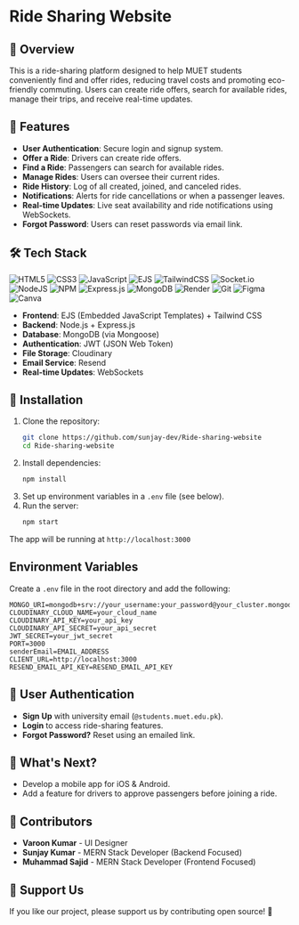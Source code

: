 # Ride Sharing Website

## 📌 Overview
This is a ride-sharing platform designed to help MUET students conveniently find and offer rides, reducing travel costs and promoting eco-friendly commuting. Users can create ride offers, search for available rides, manage their trips, and receive real-time updates.

## 🚀 Features
- **User Authentication**: Secure login and signup system.
- **Offer a Ride**: Drivers can create ride offers.
- **Find a Ride**: Passengers can search for available rides.
- **Manage Rides**: Users can oversee their current rides.
- **Ride History**: Log of all created, joined, and canceled rides.
- **Notifications**: Alerts for ride cancellations or when a passenger leaves.
- **Real-time Updates**: Live seat availability and ride notifications using WebSockets.
- **Forgot Password**: Users can reset passwords via email link.

## 🛠 Tech Stack
![HTML5](https://img.shields.io/badge/html5-%23E34F26.svg?style=for-the-badge&logo=html5&logoColor=white) 
![CSS3](https://img.shields.io/badge/css3-%231572B6.svg?style=for-the-badge&logo=css3&logoColor=white) 
![JavaScript](https://img.shields.io/badge/javascript-%23323330.svg?style=for-the-badge&logo=javascript&logoColor=%23F7DF1E) 
![EJS](https://img.shields.io/badge/ejs-%23B4CA65.svg?style=for-the-badge&logo=ejs&logoColor=black) 
![TailwindCSS](https://img.shields.io/badge/tailwindcss-%2338B2AC.svg?style=for-the-badge&logo=tailwind-css&logoColor=white) 
![Socket.io](https://img.shields.io/badge/Socket.io-black?style=for-the-badge&logo=socket.io&badgeColor=010101) 
![NodeJS](https://img.shields.io/badge/node.js-6DA55F?style=for-the-badge&logo=node.js&logoColor=white) 
![NPM](https://img.shields.io/badge/NPM-%23CB3837.svg?style=for-the-badge&logo=npm&logoColor=white) 
![Express.js](https://img.shields.io/badge/express.js-%23404d59.svg?style=for-the-badge&logo=express&logoColor=%2361DAFB) 
![MongoDB](https://img.shields.io/badge/MongoDB-%234ea94b.svg?style=for-the-badge&logo=mongodb&logoColor=white) 
![Render](https://img.shields.io/badge/Render-%46E3B7.svg?style=for-the-badge&logo=render&logoColor=white)
![Git](https://img.shields.io/badge/git-%23F05033.svg?style=for-the-badge&logo=git&logoColor=white)
![Figma](https://img.shields.io/badge/figma-%23F24E1E.svg?style=for-the-badge&logo=figma&logoColor=white)
![Canva](https://img.shields.io/badge/Canva-%2300C4CC.svg?style=for-the-badge&logo=Canva&logoColor=white)


- **Frontend**: EJS (Embedded JavaScript Templates) + Tailwind CSS
- **Backend**: Node.js + Express.js
- **Database**: MongoDB (via Mongoose)
- **Authentication**: JWT (JSON Web Token)
- **File Storage**: Cloudinary
- **Email Service**: Resend
- **Real-time Updates**: WebSockets


## 🔧 Installation
1. Clone the repository:
   ```bash
   git clone https://github.com/sunjay-dev/Ride-sharing-website
   cd Ride-sharing-website
   ```
2. Install dependencies:
   ```bash
   npm install
   ```
3. Set up environment variables in a `.env` file (see below).
4. Run the server:
   ```bash
   npm start
   ```
The app will be running at `http://localhost:3000`

## Environment Variables
Create a `.env` file in the root directory and add the following:
```env
MONGO_URI=mongodb+srv://your_username:your_password@your_cluster.mongodb.net/database_name
CLOUDINARY_CLOUD_NAME=your_cloud_name
CLOUDINARY_API_KEY=your_api_key
CLOUDINARY_API_SECRET=your_api_secret
JWT_SECRET=your_jwt_secret
PORT=3000
senderEmail=EMAIL_ADDRESS
CLIENT_URL=http://localhost:3000
RESEND_EMAIL_API_KEY=RESEND_EMAIL_API_KEY
```


## 🔑 User Authentication
- **Sign Up** with university email (`@students.muet.edu.pk`).
- **Login** to access ride-sharing features.
- **Forgot Password?** Reset using an emailed link.

## 🚀 What's Next?
- Develop a mobile app for iOS & Android.
- Add a feature for drivers to approve passengers before joining a ride.

## 🤝 Contributors
- **Varoon Kumar** - UI Designer
- **Sunjay Kumar** - MERN Stack Developer (Backend Focused)
- **Muhammad Sajid** - MERN Stack Developer (Frontend Focused)

## 🎯 Support Us
If you like our project, please support us by contributing open source! 🙌
